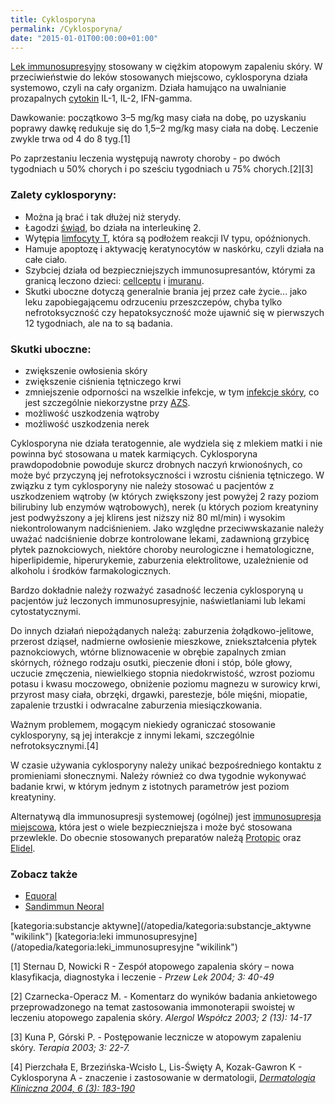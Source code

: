 ```yaml
---
title: Cyklosporyna
permalink: /Cyklosporyna/
date: "2015-01-01T00:00:00+01:00"
---
```


[Lek immunosupresyjny](/atopedia/Leki_immunosupresyjne "wikilink") stosowany w ciężkim atopowym zapaleniu skóry. W przeciwieństwie do leków stosowanych miejscowo, cyklosporyna działa systemowo, czyli na cały organizm. Działa hamująco na uwalnianie prozapalnych [cytokin](/atopedia/cytokiny "wikilink") IL-1, IL-2, IFN-gamma.

Dawkowanie: początkowo 3–5 mg/kg masy ciała na dobę, po uzyskaniu poprawy dawkę redukuje się do 1,5–2 mg/kg masy ciała na dobę. Leczenie zwykle trwa od 4 do 8 tyg.[1]

Po zaprzestaniu leczenia występują nawroty choroby - po dwóch tygodniach u 50% chorych i po sześciu tygodniach u 75% chorych.[2][3]

### Zalety cyklosporyny:

-   Można ją brać i tak dłużej niż sterydy.
-   Łagodzi [świąd](/atopedia/świąd "wikilink"), bo działa na interleukinę 2.
-   Wytępia [limfocyty T](/atopedia/limfocyty_T "wikilink"), która są podłożem reakcji IV typu, opóźnionych.
-   Hamuje apoptozę i aktywację keratynocytów w naskórku, czyli działa na całe ciało.
-   Szybciej działa od bezpieczniejszych immunosupresantów, którymi za granicą leczono dzieci: [cellceptu](/atopedia/cellcept "wikilink") i [imuranu](/atopedia/imuran "wikilink").
-   Skutki uboczne dotyczą generalnie brania jej przez całe życie... jako leku zapobiegającemu odrzuceniu przeszczepów, chyba tylko nefrotoksyczność czy hepatoksyczność może ujawnić się w pierwszych 12 tygodniach, ale na to są badania.

### Skutki uboczne:

-   zwiększenie owłosienia skóry
-   zwiększenie ciśnienia tętniczego krwi
-   zmniejszenie odporności na wszelkie infekcje, w tym [infekcje skóry](/atopedia/Infekcja_skóry "wikilink"), co jest szczególnie niekorzystne przy [AZS](/atopedia/Atopowe_zapalenie_skóry "wikilink").
-   możliwość uszkodzenia wątroby
-   możliwość uszkodzenia nerek

Cyklosporyna nie działa teratogennie, ale wydziela się z mlekiem matki i nie powinna być stosowana u matek karmiących. Cyklosporyna prawdopodobnie powoduje skurcz drobnych naczyń krwionośnych, co może być przyczyną jej nefrotoksyczności i wzrostu ciśnienia tętniczego. W związku z tym cyklosporyny nie należy stosować u pacjentów z uszkodzeniem wątroby (w których zwiększony jest powyżej 2 razy poziom bilirubiny lub enzymów wątrobowych), nerek (u których poziom kreatyniny jest podwyższony a jej klirens jest niższy niż 80 ml/min) i wysokim niekontrolowanym nadciśnieniem. Jako względne przeciwwskazanie należy uważać nadciśnienie dobrze kontrolowane lekami, zadawnioną grzybicę płytek paznokciowych, niektóre choroby neurologiczne i hematologiczne, hiperlipidemie, hiperurykemie, zaburzenia elektrolitowe, uzależnienie od alkoholu i środków farmakologicznych.

Bardzo dokładnie należy rozważyć zasadność leczenia cyklosporyną u pacjentów już leczonych immunosupresyjnie, naświetlaniami lub lekami cytostatycznymi.

Do innych działań niepożądanych należą: zaburzenia żołądkowo-jelitowe, przerost dziąseł, nadmierne owłosienie mieszkowe, zniekształcenia płytek paznokciowych, wtórne bliznowacenie w obrębie zapalnych zmian skórnych, różnego rodzaju osutki, pieczenie dłoni i stóp, bóle głowy, uczucie zmęczenia, niewielkiego stopnia niedokrwistość, wzrost poziomu potasu i kwasu moczowego, obniżenie poziomu magnezu w surowicy krwi, przyrost masy ciała, obrzęki, drgawki, parestezje, bóle mięśni, miopatie, zapalenie trzustki i odwracalne zaburzenia miesiączkowania.

Ważnym problemem, mogącym niekiedy ograniczać stosowanie cyklosporyny, są jej interakcje z innymi lekami, szczególnie nefrotoksycznymi.[4]

W czasie używania cyklosporyny należy unikać bezpośredniego kontaktu z promieniami słonecznymi. Należy również co dwa tygodnie wykonywać badanie krwi, w którym jednym z istotnych parametrów jest poziom kreatyniny.

Alternatywą dla immunosupresji systemowej (ogólnej) jest [immunosupresja miejscowa](/atopedia/Immunosupresja_miejscowa "wikilink"), która jest o wiele bezpieczniejsza i może być stosowana przewlekle. Do obecnie stosowanych preparatów należą [Protopic](/atopedia/Protopic "wikilink") oraz [Elidel](/atopedia/Elidel "wikilink").

### Zobacz także

-   [Equoral](/atopedia/Equoral "wikilink")
-   [Sandimmun Neoral](/atopedia/Sandimmun_Neoral "wikilink")

<references />
[kategoria:substancje aktywne](/atopedia/kategoria:substancje_aktywne "wikilink") [kategoria:leki immunosupresyjne](/atopedia/kategoria:leki_immunosupresyjne "wikilink")

[1] Sternau D, Nowicki R - Zespół atopowego zapalenia skóry – nowa klasyfikacja, diagnostyka i leczenie - *Przew Lek 2004; 3: 40-49*

[2] Czarnecka-Operacz M. - Komentarz do wyników badania ankietowego przeprowadzonego na temat zastosowania immonoterapii swoistej w leczeniu atopowego zapalenia skóry. *Alergol Współcz 2003; 2 (13): 14-17*

[3] Kuna P, Górski P. - Postępowanie lecznicze w atopowym zapaleniu skóry. *Terapia 2003; 3: 22-7.*

[4] Pierzchała E, Brzezińska-Wcisło L, Lis-Święty A, Kozak-Gawron K - Cyklosporyna A - znaczenie i zastosowanie w dermatologii, [*Dermatologia Kliniczna 2004, 6 (3): 183-190*](http://cornetis.pl/pliki/DK/2004/3/DK_2004_3_183.pdf)